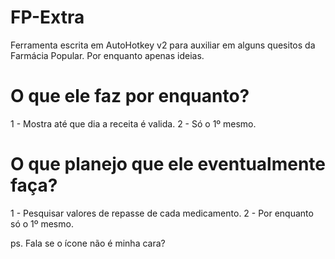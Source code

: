 # FP-Extra
Ferramenta escrita em AutoHotkey v2 para auxiliar em alguns quesitos da Farmácia Popular. Por enquanto apenas ideias.

# O que ele faz por enquanto?

1 - Mostra até que dia a receita é valida.
2 - Só o 1º mesmo.


# O que planejo que ele eventualmente faça?

1 - Pesquisar valores de repasse de cada medicamento.
2 - Por enquanto só o 1º mesmo.





ps. Fala se o ícone não é minha cara?
